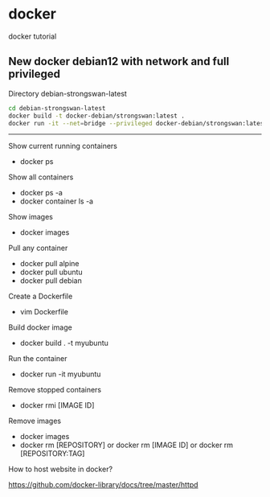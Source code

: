 # docker
docker tutorial

## New docker debian12 with network and full privileged

Directory debian-strongswan-latest

```bash
cd debian-strongswan-latest
docker build -t docker-debian/strongswan:latest . 
docker run -it --net=bridge --privileged docker-debian/strongswan:latest
```
---








Show current running containers
- docker ps

Show all containers
- docker ps -a
- docker container ls -a 

Show images
- docker images 

Pull any container
- docker pull alpine
- docker pull ubuntu
- docker pull debian

Create a Dockerfile 
- vim Dockerfile

Build docker image
- docker build . -t myubuntu

Run the container
- docker run -it myubuntu

Remove stopped containers
- docker rmi [IMAGE ID]

Remove images
- docker images
- docker rm [REPOSITORY] or docker rm [IMAGE ID] or docker rm [REPOSITORY:TAG]


How to host website in docker?

https://github.com/docker-library/docs/tree/master/httpd   



